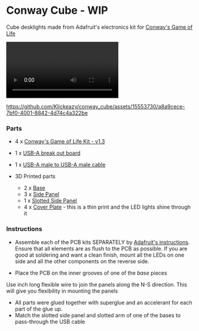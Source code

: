 # Conway Cube - WIP

Cube desklights made from Adafruit's electronics kit for [Conway's Game of Life](https://www.adafruit.com/product/89)

![Demo video](resources/ConwayCube_Demo.mp4)

https://github.com/Klickeazy/conway_cube/assets/15553730/a8a9cece-7bf0-4001-8842-4d74c4a322be

### Parts
- 4 x [Conway's Game of Life Kit - v1.3](https://www.adafruit.com/product/89)
- 1 x [USB-A break out board](https://a.co/d/ib6OiX5)
- 1 x [USB-A male to USB-A male cable](https://a.co/d/3082f9x)

- 3D Printed parts
  - 2 x [Base](stl/Base.stl)
  - 3 x [Side Panel](stl/SidePanel.stl)
  - 1 x [Slotted Side Panel](stl/SidePanel_Slotted.stl)
  - 4 x [Cover Plate](stl/CoverPanel.stl) - this is a thin print and the LED lights shine through it

### Instructions
- Assemble each of the PCB kits SEPARATELY by [Adafruit's instructions](https://learn.adafruit.com/game-of-life). Ensure that all elements are as flush to the PCB as possible. If you are good at soldering and want a clean finish, mount all the LEDs on one side and all the other components on the reverse side.

- Place the PCB on the inner grooves of one of the *base* pieces

Use inch long flexible wire to join the panels along the N-S direction. This will give you flexibility in mounting the panels
- All parts were glued together with superglue and an accelerant for each part of the glue up.
- Match the slotted side panel and slotted arm of one of the bases to pass-through the USB cable
